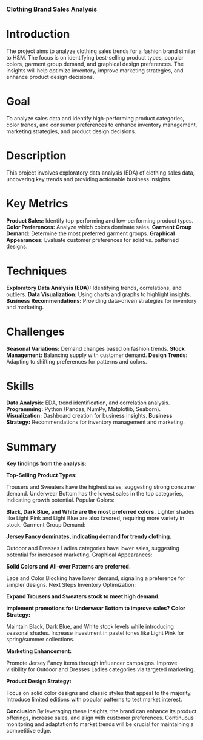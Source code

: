 
### Clothing Brand Sales Analysis

# Introduction

  The project aims to analyze clothing sales trends for a fashion brand similar to H&M. The focus is on 
 identifying best-selling product types, popular colors, garment group demand, and graphical design 
 preferences. The insights will help optimize inventory, improve marketing strategies, and enhance product 
 design decisions.

# Goal

To analyze sales data and identify high-performing product categories, color trends, and consumer preferences to enhance inventory management, marketing strategies, and product design decisions.

# Description

This project involves exploratory data analysis (EDA) of clothing sales data, uncovering key trends and providing actionable business insights.

# Key Metrics

**Product Sales:** Identify top-performing and low-performing product types.
**Color Preferences:** Analyze which colors dominate sales.
**Garment Group Demand:** Determine the most preferred garment groups.
**Graphical Appearances:** Evaluate customer preferences for solid vs. patterned designs.

# Techniques

**Exploratory Data Analysis (EDA):** Identifying trends, correlations, and outliers.
**Data Visualization:** Using charts and graphs to highlight insights.
**Business Recommendations:** Providing data-driven strategies for inventory and marketing.

# Challenges
**Seasonal Variations:** Demand changes based on fashion trends.
**Stock Management:** Balancing supply with customer demand.
**Design Trends:** Adapting to shifting preferences for patterns and colors.

# Skills
**Data Analysis:** EDA, trend identification, and correlation analysis.
**Programming:** Python (Pandas, NumPy, Matplotlib, Seaborn).
**Visualization:** Dashboard creation for business insights.
**Business Strategy:** Recommendations for inventory management and marketing.

# Summary
**Key findings from the analysis:**

**Top-Selling Product Types:**

Trousers and Sweaters have the highest sales, suggesting strong consumer demand.
Underwear Bottom has the lowest sales in the top categories, indicating growth potential.
Popular Colors:

**Black, Dark Blue, and White are the most preferred colors.**
Lighter shades like Light Pink and Light Blue are also favored, requiring more variety in stock.
Garment Group Demand:

**Jersey Fancy dominates, indicating demand for trendy clothing.**

Outdoor and Dresses Ladies categories have lower sales, suggesting potential for increased marketing.
Graphical Appearances:

**Solid Colors and All-over Patterns are preferred.**

Lace and Color Blocking have lower demand, signaling a preference for simpler designs.
Next Steps
Inventory Optimization:

**Expand Trousers and Sweaters stock to meet high demand.**

**implement promotions for Underwear Bottom to improve sales?**
**Color Strategy:**

Maintain Black, Dark Blue, and White stock levels while introducing seasonal shades.
Increase investment in pastel tones like Light Pink for spring/summer collections.

**Marketing Enhancement:**

Promote Jersey Fancy items through influencer campaigns.
Improve visibility for Outdoor and Dresses Ladies categories via targeted marketing.

**Product Design Strategy:**

Focus on solid color designs and classic styles that appeal to the majority.
Introduce limited editions with popular patterns to test market interest.

**Conclusion**
By leveraging these insights, the brand can enhance its product offerings, increase sales, and align with customer preferences. Continuous monitoring and adaptation to market trends will be crucial for maintaining a competitive edge.

